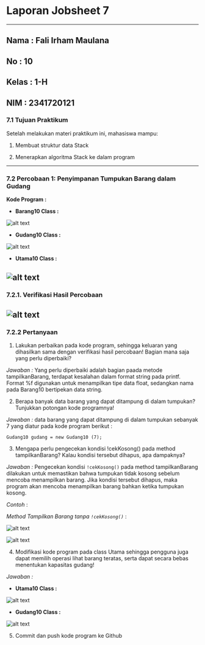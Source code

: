 # **Laporan Jobsheet 7**
---
## Nama    : Fali Irham Maulana
## No      : 10
## Kelas   : 1-H
## NIM     : 2341720121

### 7.1 Tujuan Praktikum 
Setelah melakukan materi praktikum ini, mahasiswa mampu:

1. Membuat struktur data Stack

2. Menerapkan algoritma Stack ke dalam program
-----------
### 7.2  Percobaan 1: Penyimpanan Tumpukan Barang dalam Gudang

**Kode Program :**

- **Barang10 Class :**

![alt text](code.png)

- **Gudang10 Class :**

![alt text](code1.png)

- **Utama10 Class :**

![alt text](code2.png)
----------------
### 7.2.1.  Verifikasi Hasil Percobaan
![alt text](image.png)
-----------------
### 7.2.2 Pertanyaan
1. Lakukan perbaikan pada kode program, sehingga keluaran yang dihasilkan sama dengan verifikasi 
hasil percobaan! Bagian mana saja yang perlu diperbaiki?

_Jawaban :_ Yang perlu diperbaiki adalah bagian paada metode tampilkanBarang, terdapat kesalahan dalam format string pada printf. Format %f digunakan untuk menampilkan tipe data float, sedangkan nama pada Barang10 bertipekan data string.

2. Berapa banyak data barang yang dapat ditampung di dalam tumpukan? Tunjukkan potongan kode programnya!

_Jawaban :_ data barang yang dapat ditampung di dalam tumpukan sebanyak 7 yang diatur pada kode program berikut :

`Gudang10 gudang = new Gudang10 (7);`

3. Mengapa perlu pengecekan kondisi !cekKosong() pada method tampilkanBarang? Kalau kondisi 
tersebut dihapus, apa dampaknya?

_Jawaban :_ Pengecekan kondisi `!cekKosong()` pada method tampilkanBarang dilakukan untuk memastikan bahwa tumpukan tidak kosong sebelum mencoba menampilkan barang. Jika kondisi tersebut dihapus, maka  program akan mencoba menampilkan barang bahkan ketika tumpukan kosong.

_Contoh_ :

_Method Tampilkan Barang tanpa `!cekKosong()`_ :

![alt text](code3.png)

![alt text](image-1.png)

4. Modifikasi kode program pada class Utama sehingga pengguna juga dapat memilih operasi lihat 
barang teratas, serta dapat secara bebas menentukan kapasitas gudang!

_Jawaban :_

- **Utama10 Class :**

![alt text](code4.png)

- **Gudang10 Class :**

![alt text](code5.png)

5. Commit dan push kode program ke Github

